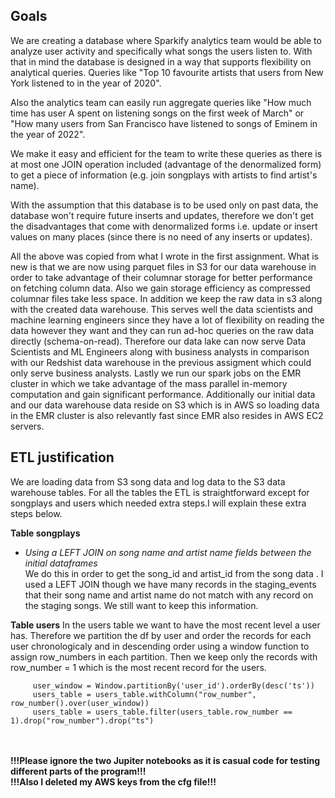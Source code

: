 ## Goals

We are creating a database where Sparkify analytics team would be able to analyze user activity and
specifically what songs the users listen to. With that in mind the database is designed in a way that
supports flexibility on analytical queries. Queries like "Top 10 favourite artists that users from New
York listened to in the year of 2020".

Also the analytics team can easily run aggregate queries like "How much time has user A spent on listening
songs on the first week of March" or "How many users from San Francisco have listened to songs of Eminem
in the year of 2022".

We make it easy and efficient for the team to write these queries as there is at most one JOIN operation
included (advantage of the denormalized form) to get a piece of information (e.g. join songplays with
artists to find artist's name).

With the assumption that this database is to be used only on past data, the database won't require
future inserts and updates, therefore we don't get the disadvantages that come with denormalized forms
i.e. update or insert values on many places (since there is no need of any inserts or updates).

All the above was copied from what I wrote in the first assignment.
What is new is that we are now using parquet files in S3 for our data warehouse in order to take advantage of their columnar storage for better performance on fetching column data. Also we gain storage efficiency as compressed columnar files take less space.
In addition we keep the raw data in s3 along with the created data warehouse. This serves well the data scientists and machine learning engineers since they have a lot of flexibility on reading the data however they want and they can run ad-hoc queries on the raw data directly (schema-on-read).
Therefore our data lake can now serve Data Scientists and ML Engineers along with business analysts in comparison with our Redshist data warehouse in the previous assigment which could only serve business analysts.
Lastly we run our spark jobs on the EMR cluster in which we take advantage of the mass parallel in-memory computation and gain significant performance. Additionally our initial data and our data warehouse data reside on S3 which is in AWS so loading data in the EMR cluster is also relevantly fast since EMR also resides in AWS EC2 servers.



## ETL justification
We are  loading data from S3 song data and log data to the S3 data warehouse tables. 
For all the tables the ETL is straightforward except for songplays and users which needed extra steps.I will explain these extra steps below.

**Table songplays**

- *Using a LEFT JOIN on song name and artist name fields between the initial dataframes*\
We do this in order to get the song_id and artist_id from the song data .
I used a LEFT JOIN though we have many records in the staging_events that their song name and artist name
do not match with any record on the staging songs. We still want to keep this information. 


**Table users**
In the users table we want to have the most recent level a user has. Therefore we partition the df by user and order the records for each user chronologicaly and in descending order using a window function to assign row_numbers in each partition. Then we keep only the records with row_number = 1 which is the most recent record for the users.
 
         user_window = Window.partitionBy('user_id').orderBy(desc('ts'))
         users_table = users_table.withColumn("row_number", row_number().over(user_window))
         users_table = users_table.filter(users_table.row_number == 1).drop("row_number").drop("ts")
 
\
\
**!!!Please ignore the two Jupiter notebooks as it is casual code for testing different parts of the program!!!**\
**!!!Also I deleted my AWS keys from the cfg file!!!**